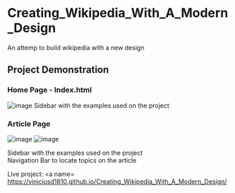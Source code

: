 # Creating_Wikipedia_With_A_Modern_Design
An attemp to build wikipedia with a new design

## Project Demonstration
### Home Page - Index.html
![image](https://github.com/user-attachments/assets/36b3ad6e-3153-4b5c-a072-7fbb02cf8791)
Sidebar with the examples used on the project

### Article Page 
![image](https://github.com/user-attachments/assets/d90c20f4-1dc0-4f91-8922-6fad8dfcbca5)
![image](https://github.com/user-attachments/assets/c16e696b-45f5-4252-9c93-6c9b75f78f4d)

Sidebar with the examples used on the project <br/>
Navigation Bar to locate topics on the article

Live project: <a name= https://viniciusd1810.github.io/Creating_Wikipedia_With_A_Modern_Design/ </a>

